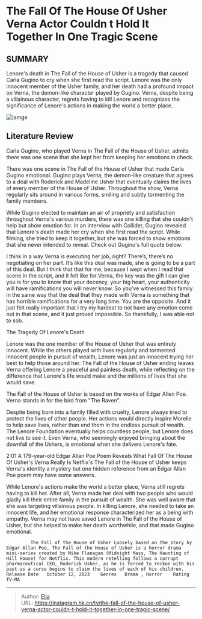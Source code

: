 # The Fall Of The House Of Usher Verna Actor Couldn t Hold It Together In One Tragic Scene


## SUMMARY 



  Lenore&#39;s death in The Fall of the House of Usher is a tragedy that caused Carla Gugino to cry when she first read the script.   Lenore was the only innocent member of the Usher family, and her death had a profound impact on Verna, the demon-like character played by Gugino.   Verna, despite being a villainous character, regrets having to kill Lenore and recognizes the significance of Lenore&#39;s actions in making the world a better place.  

![iamge](https://static1.srcdn.com/wordpress/wp-content/uploads/2023/12/lenore-and-verna-in-fall-of-the-house-of-usher-2.jpg)

## Literature Review
Carla Gugino, who played Verna in The Fall of the House of Usher, admits there was one scene that she kept her from keeping her emotions in check.




There was one scene in The Fall of the House of Usher that made Carla Gugino emotional. Gugino plays Verna, the demon-like creature that agrees to a deal with Roderick and Madeline Usher that eventually claims the lives of every member of the House of Usher. Throughout the show, Verna regularly sits around in various forms, smiling and subtly tormenting the family members.




While Gugino elected to maintain an air of propriety and satisfaction throughout Verna&#39;s various murders, there was one killing that she couldn&#39;t help but show emotion for. In an interview with Collider, Gugino revealed that Lenore&#39;s death made her cry when she first read the script. While filming, she tried to keep it together, but she was forced to show emotions that she never intended to reveal. Check out Gugino&#39;s full quote below:


I think in a way Verna is executing her job, right? There’s, there’s no negotiating on her part. It’s like this deal was made, she is going to be a part of this deal. But I think that that for me, because I wept when I read that scene in the script, and it felt like for Verna, the key was the gift I can give you is for you to know that your decency, your big heart, your authenticity will have ramifications you will never know. So you’ve witnessed this family in the same way that the deal that they made with Verna is something that has horrible ramifications for a very long time. You are the opposite. And it just felt really important that I try my hardest to not have any emotion come out in that scene, and it just proved impossible. So thankfully, I was able not to sob.






 The Tragedy Of Lenore&#39;s Death 
         

Lenore was the one member of the House of Usher that was entirely innocent. While the others played with lives regularly and tormented innocent people in pursuit of wealth, Lenore was just an innocent trying her best to help those around her. The Fall of the House of Usher ending leaves Verna offering Lenore a peaceful and painless death, while reflecting on the difference that Lenore&#39;s life would make and the millions of lives that she would save.



The Fall of the House of Usher is based on the works of Edgar Allen Poe. Verna stands in for the bird from &#34;The Raven&#34;.




Despite being born into a family filled with cruelty, Lenore always tried to protect the lives of other people. Her actions would directly inspire Morelle to help save lives, rather than end them in the endless pursuit of wealth. The Lenore Foundation eventually helps countless people, but Lenore does not live to see it. Even Verna, who seemingly enjoyed bringing about the downfall of the Ushers, is emotional when she delivers Lenore&#39;s fate.




  2:01                       A 179-year-old Edgar Allan Poe Poem Reveals What Fall Of The House Of Usher&#39;s Verna Really Is   Netflix&#39;s The Fall of the House of Usher keeps Verna&#39;s identity a mystery but one hidden reference from an Edgar Allan Poe poem may have some answers.    

While Lenore&#39;s actions make the world a better place, Verna still regrets having to kill her. After all, Verna made her deal with two people who would gladly kill their entire family in the pursuit of wealth. She was well aware that she was targeting villainous people. In killing Lenore, she needed to take an innocent life, and her emotional response characterized her as a being with empathy. Verna may not have saved Lenore in The Fall of the House of Usher, but she helped to make her death worthwhile, and that made Gugino emotional.

             The Fall of the House of Usher Loosely based on the story by Edgar Allan Poe, The Fall of the House of Usher is a horror drama mini-series created by Mike Flanagan (Midnight Mass, The Haunting of Hill House) for Netflix. This modern retelling follows a corrupt pharmaceutical CEO, Roderick Usher, as he is forced to reckon with his past as a curse begins to claim the lives of each of his children.  Release Date   October 12, 2023    Genres   Drama , Horror    Rating   TV-MA       






---

> Author: [Ella](https://instagram.hk.cn/)  
> URL: https://instagram.hk.cn/tv/the-fall-of-the-house-of-usher-verna-actor-couldn-t-hold-it-together-in-one-tragic-scene/  

